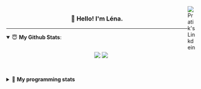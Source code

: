 <!--
<a href="https://twitter.com" target="_blank" rel="nofollow">
 <img align="right" alt="Pratik's Twitter" width="22px" src="https://cdn.jsdelivr.net/npm/simple-icons@v3/icons/twitter.svg" />
</a> 

-->
<a href="https://www.linkedin.com/in/lenagiacalone/" target="_blank" rel="nofollow">
 <img align="right" alt="Pratik's Linkdein" width="22px" src="https://cdn.jsdelivr.net/npm/simple-icons@v3/icons/linkedin.svg" />
</a>



<h3 align="center">👋 Hello! I'm Léna.</h3>

---

<!--
**lgiacalo/lgiacalo** is a ✨ _special_ ✨ repository because its `README.md` (this file) appears on your GitHub profile.

Here are some ideas to get you started:

- 🔭 I’m currently working on ...
- 🌱 I’m currently learning ...
- 👯 I’m looking to collaborate on ...
- 🤔 I’m looking for help with ...
- 💬 Ask me about ...
- 📫 How to reach me: ...
- 😄 Pronouns: ...
- ⚡ Fun fact: ...
-->

<details open>
 <summary> 😇 <b>My Github Stats</b>: </summary>
<br>
<p align = "center">
  <img src = "https://github-readme-stats.vercel.app/api?username=lgiacalo&show_icons=true&theme=nord" width="420">
  <img src = "https://github-readme-stats.vercel.app/api/top-langs/?username=lgiacalo&layout=compact&theme=nord">
</p>
 
<br>
<p align = "center">
  <imp src = "https://github-readme-stats.vercel.app/api/wakatime?username=lgiacalo&theme=nord">
</p>

</details>

<details>
 <summary>🤖 <b>My programming stats</b></summary>
 <br>
 
<!--START_SECTION:waka-->
![Code Time](http://img.shields.io/badge/Code%20Time-0%20secs-blue)

![Lines of code](https://img.shields.io/badge/From%20Hello%20World%20I%27ve%20Written-883%20Thousand%20lines%20of%20code-blue)

**🐱 My GitHub Data** 

> 🏆 94 Contributions in the Year 2022
 > 
> 📦 298.5 kB Used in GitHub's Storage 
 > 
> 🚫 Not Opted to Hire
 > 
> 📜 45 Public Repositories 
 > 
> 🔑 35 Private Repositories  
 > 
**I'm an Early 🐤** 

```text
🌞 Morning    85 commits     ██████░░░░░░░░░░░░░░░░░░░   26.98% 
🌆 Daytime    190 commits    ███████████████░░░░░░░░░░   60.32% 
🌃 Evening    40 commits     ███░░░░░░░░░░░░░░░░░░░░░░   12.7% 
🌙 Night      0 commits      ░░░░░░░░░░░░░░░░░░░░░░░░░   0.0%

```
📅 **I'm Most Productive on Thursday** 

```text
Monday       68 commits     █████░░░░░░░░░░░░░░░░░░░░   21.59% 
Tuesday      56 commits     ████░░░░░░░░░░░░░░░░░░░░░   17.78% 
Wednesday    69 commits     █████░░░░░░░░░░░░░░░░░░░░   21.9% 
Thursday     71 commits     █████░░░░░░░░░░░░░░░░░░░░   22.54% 
Friday       50 commits     ████░░░░░░░░░░░░░░░░░░░░░   15.87% 
Saturday     1 commits      ░░░░░░░░░░░░░░░░░░░░░░░░░   0.32% 
Sunday       0 commits      ░░░░░░░░░░░░░░░░░░░░░░░░░   0.0%

```


📊 **This Week I Spent My Time On** 

```text
⌚︎ Time Zone: Europe/Paris

💬 Programming Languages: 
JavaScript               18 hrs 14 mins      █████████████████████░░░░   84.02% 
Markdown                 2 hrs 3 mins        ██░░░░░░░░░░░░░░░░░░░░░░░   9.5% 
Bash                     50 mins             █░░░░░░░░░░░░░░░░░░░░░░░░   3.9% 
JSON                     16 mins             ░░░░░░░░░░░░░░░░░░░░░░░░░   1.28% 
TypeScript               10 mins             ░░░░░░░░░░░░░░░░░░░░░░░░░   0.8%

🔥 Editors: 
VS Code                  21 hrs 42 mins      █████████████████████████   100.0%

🐱‍💻 Projects: 
api-nodejs               10 hrs 38 mins      ████████████░░░░░░░░░░░░░   49.02% 
augmentation_capital     9 hrs 30 mins       ███████████░░░░░░░░░░░░░░   43.84% 
madebyme                 37 mins             ░░░░░░░░░░░░░░░░░░░░░░░░░   2.87% 
shunt_v0                 16 mins             ░░░░░░░░░░░░░░░░░░░░░░░░░   1.23% 
testPoc                  12 mins             ░░░░░░░░░░░░░░░░░░░░░░░░░   0.99%

💻 Operating System: 
Mac                      21 hrs 42 mins      █████████████████████████   100.0%

```

**I Mostly Code in C** 

```text
C                        26 repos            ███████░░░░░░░░░░░░░░░░░░   31.33% 
JavaScript               17 repos            █████░░░░░░░░░░░░░░░░░░░░   20.48% 
HTML                     8 repos             ██░░░░░░░░░░░░░░░░░░░░░░░   9.64% 
Shell                    8 repos             ██░░░░░░░░░░░░░░░░░░░░░░░   9.64% 
C++                      4 repos             █░░░░░░░░░░░░░░░░░░░░░░░░   4.82%

```


**Timeline**

![Chart not found](https://raw.githubusercontent.com/lgiacalo/lgiacalo/main/charts/bar_graph.png) 


 Last Updated on 25/07/2022 12:11:46 UTC
<!--END_SECTION:waka-->

</details>
